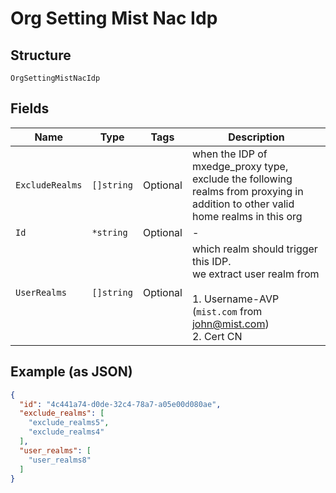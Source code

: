 
# Org Setting Mist Nac Idp

## Structure

`OrgSettingMistNacIdp`

## Fields

| Name | Type | Tags | Description |
|  --- | --- | --- | --- |
| `ExcludeRealms` | `[]string` | Optional | when the IDP of mxedge_proxy type, exclude the following realms from proxying in addition to other valid home realms in this org |
| `Id` | `*string` | Optional | - |
| `UserRealms` | `[]string` | Optional | which realm should trigger this IDP.<br>we extract user realm from<br><br>1. Username-AVP (`mist.com` from john@mist.com)<br>2. Cert CN |

## Example (as JSON)

```json
{
  "id": "4c441a74-d0de-32c4-78a7-a05e00d080ae",
  "exclude_realms": [
    "exclude_realms5",
    "exclude_realms4"
  ],
  "user_realms": [
    "user_realms8"
  ]
}
```

